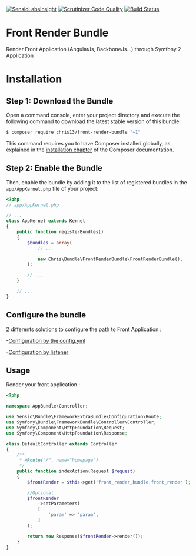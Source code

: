 [![SensioLabsInsight](https://insight.sensiolabs.com/projects/bcbdd559-f6af-48d4-a6a5-1c859f4267c6/big.png)](https://insight.sensiolabs.com/projects/bcbdd559-f6af-48d4-a6a5-1c859f4267c6)
[![Scrutinizer Code Quality](https://scrutinizer-ci.com/g/christophe-chausseray/front-render-bundle/badges/quality-score.png?b=master)](https://scrutinizer-ci.com/g/christophe-chausseray/front-render-bundle/?branch=master)
[![Build Status](https://scrutinizer-ci.com/g/christophe-chausseray/front-render-bundle/badges/build.png?b=master)](https://scrutinizer-ci.com/g/christophe-chausseray/front-render-bundle/build-status/master)

# Front Render Bundle

Render Front Application (AngularJs, BackboneJs...) through Symfony 2 Application

Installation
============

Step 1: Download the Bundle
---------------------------

Open a command console, enter your project directory and execute the
following command to download the latest stable version of this bundle:

```bash
$ composer require chris13/front-render-bundle "~1"
```

This command requires you to have Composer installed globally, as explained
in the [installation chapter](https://getcomposer.org/doc/00-intro.md)
of the Composer documentation.

Step 2: Enable the Bundle
-------------------------

Then, enable the bundle by adding it to the list of registered bundles
in the `app/AppKernel.php` file of your project:

```php
<?php
// app/AppKernel.php

// ...
class AppKernel extends Kernel
{
    public function registerBundles()
    {
        $bundles = array(
            // ...

            new Chris\Bundle\FrontRenderBundle\FrontRenderBundle(),
        );

        // ...
    }

    // ...
}
```

Configure the bundle
---------------------

2 differents solutions to configure the path to Front Application :

-[Configuration by the config.yml](./Config.md)

-[Configuration by listener](./Listener.md)


Usage
-----

Render your front application :

```php
<?php

namespace AppBundle\Controller;

use Sensio\Bundle\FrameworkExtraBundle\Configuration\Route;
use Symfony\Bundle\FrameworkBundle\Controller\Controller;
use Symfony\Component\HttpFoundation\Request;
use Symfony\Component\HttpFoundation\Response;

class DefaultController extends Controller
{
    /**
     * @Route("/", name="homepage")
     */
    public function indexAction(Request $request)
    {
        $frontRender = $this->get('front_render_bundle.front_render');

        //Optional
        $frontRender
            ->setParameters(
            [
                'param' => 'param',
            ]
        );

        return new Response($frontRender->render());
    }
}
```
